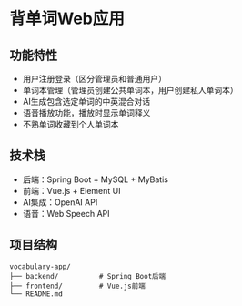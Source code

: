 # 背单词Web应用

## 功能特性
- 用户注册登录（区分管理员和普通用户）
- 单词本管理（管理员创建公共单词本，用户创建私人单词本）
- AI生成包含选定单词的中英混合对话
- 语音播放功能，播放时显示单词释义
- 不熟单词收藏到个人单词本

## 技术栈
- 后端：Spring Boot + MySQL + MyBatis
- 前端：Vue.js + Element UI
- AI集成：OpenAI API
- 语音：Web Speech API

## 项目结构
```
vocabulary-app/
├── backend/          # Spring Boot后端
├── frontend/         # Vue.js前端
└── README.md
```